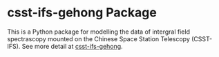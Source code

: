 # csst-ifs-gehong Package

This is a Python package for modelling the data of intergral field spectrascopy mounted on the Chinese Space Station Telescopy (CSST-IFS). See more detail at [csst-ifs-gehong](https://csst-ifs-gehong.readthedocs.io/).